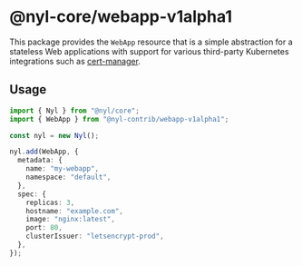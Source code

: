 # @nyl-core/webapp-v1alpha1

[cert-manager]: https://cert-manager.io/

This package provides the `WebApp` resource that is a simple abstraction for a stateless Web applications with support
for various third-party Kubernetes integrations such as [cert-manager].

## Usage

```ts
import { Nyl } from "@nyl/core";
import { WebApp } from "@nyl-contrib/webapp-v1alpha1";

const nyl = new Nyl();

nyl.add(WebApp, {
  metadata: {
    name: "my-webapp",
    namespace: "default",
  },
  spec: {
    replicas: 3,
    hostname: "example.com",
    image: "nginx:latest",
    port: 80,
    clusterIssuer: "letsencrypt-prod",
  },
});
```

